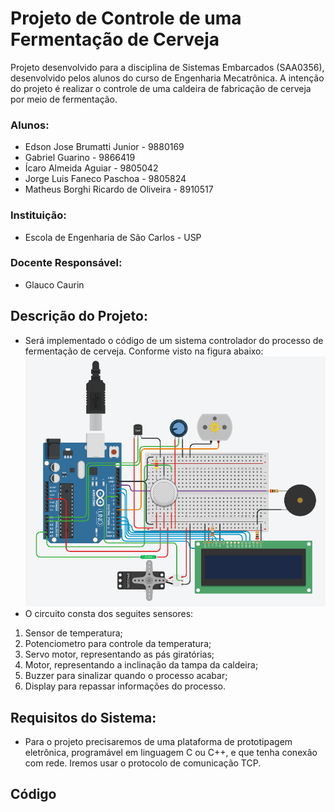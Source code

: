 # Projeto de Controle de uma Fermentação de Cerveja

Projeto desenvolvido para a disciplina de Sistemas Embarcados (SAA0356), desenvolvido pelos alunos do curso de Engenharia Mecatrônica. A intenção do projeto é realizar o controle de uma caldeira de fabricação de cerveja por meio de fermentação. 

### Alunos:

* Edson Jose Brumatti Junior - 9880169
* Gabriel Guarino - 9866419
* Ícaro Almeida Aguiar - 9805042
* Jorge Luis Faneco Paschoa - 9805824
* Matheus Borghi Ricardo de Oliveira - 8910517

### Instituição:
* Escola de Engenharia de São Carlos - USP

### Docente Responsável:
* Glauco Caurin

## Descrição do Projeto:
* Será implementado o código de um sistema controlador do processo de fermentação de cerveja. Conforme visto na figura abaixo:
![Circuito](https://github.com/icaroaguir/Projeto_SistEmbarcados/blob/main/circuito.png)
* O circuito consta dos seguites sensores:
1. Sensor de temperatura;
2. Potenciometro para controle da temperatura;
3. Servo motor, representando as pás giratórias;
4. Motor, representando a inclinação da tampa da caldeira;
5. Buzzer para sinalizar quando o processo acabar;
6. Display para repassar informações do processo.

## Requisitos do Sistema:
* Para o projeto precisaremos de uma plataforma de prototipagem eletrônica, programável em linguagem C ou C++, e que tenha conexão com rede. Iremos usar o protocolo de comunicação TCP.


## Código

